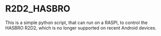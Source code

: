 # R2D2_HASBRO

This is a simple python script, that can run on a RASPI, to control the HASBRO R2D2, which is no longer supported on recent Android devices.

